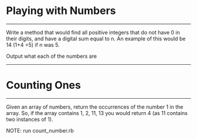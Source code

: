 # Playing with Numbers
---

Write a method that would find all positive integers that do not have 0 in their digits, and have a digital sum equal to n. An example of this would be 14  (1+4 =5) if n was 5. 

Output what each of the numbers are

---

# Counting Ones
---

Given an array of numbers, return the occurrences of the number 1 in the array. So, if the array contains 1, 2, 11, 13 you would return 4 (as 11 contains two instances of 1).  

NOTE: run count_number.rb